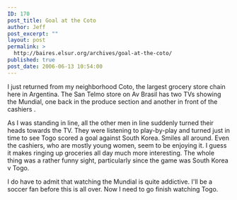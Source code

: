 ```yaml
---
ID: 170
post_title: Goal at the Coto
author: Jeff
post_excerpt: ""
layout: post
permalink: >
  http://baires.elsur.org/archives/goal-at-the-coto/
published: true
post_date: 2006-06-13 10:54:00
---
```

I just returned from my neighborhood Coto, the largest grocery store chain here in Argentina. The San Telmo store on Av Brasil has two TVs showing the Mundial, one back in the produce section and another in front of  the cashiers . 

As I was standing in line, all the other men in line suddenly turned their heads towards the TV. They were listening to play-by-play and turned just in time to see Togo scored a goal against South Korea. Smiles all around. Even the cashiers, who are mostly young women, seem to be enjoying it. I guess it makes ringing up groceries all day much more interesting.  The whole thing was a rather funny sight, particularly since the game was South Korea v Togo. 

I do have to admit that watching the Mundial is quite addictive. I'll be a soccer fan before this is all over. Now I need to go finish watching Togo.